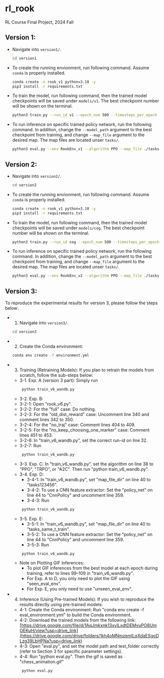 # rl_rook
RL Course Final Project, 2024 Fall 

## Version 1:

- Navigate into `version1/`.
   ```bash
   cd version1
   ```

- To create the running envionment, run following command. Assume `conda` is properly installed.
   ```bash
   conda create -n rook_v1 python=3.10 -y
   pip3 install -r requirements.txt
   ```

- To train the model, run following command, then the trained model checkpoints will be saved under `models/v1`. The best checkpoint number will be shown on the terminal.
   ```bash
   python3 train.py --run_id v1 --epoch_num 500 --timesteps_per_epoch 100 --env RookEnv_v1 --map_file ./tasks/base_v1.txt --policy_net MlpPolicy
   ```
- To run inference on specific trained policy network, run the following command. In addition, change the `--model_path` argument to the best checkpoint from training, and change `--map_file` argument to the desired map. The map files are located unser `tasks/`.
   ```bash
   python3 eval.py --env RookEnv_v1 --algorithm PPO --map_file ./tasks/base_v1.txt --model_path models/v1/250
   ```

## Version 2:

- Navigate into `version2/`.
   ```bash
   cd version2
   ```

- To create the running envionment, run following command. Assume `conda` is properly installed.
   ```bash
   conda create -n rook_v1 python=3.10 -y
   pip3 install -r requirements.txt
   ```

- To train the model, run following command, then the trained model checkpoints will be saved under `models/cog`. The best checkpoint number will be shown on the terminal.
   ```bash
   python3 train.py --run_id cog --epoch_num 500 --timesteps_per_epoch 100 --env RookEnv_v2 --map_file ./tasks/base_v1.txt --policy_net MlpPolicy
   ```
- To run inference on specific trained policy network, run the following command. In addition, change the `--model_path` argument to the best checkpoint from training, and change `--map_file` argument to the desired map. The map files are located unser `tasks/`.
   ```bash
   python3 eval.py --env RookEnv_v2 --algorithm PPO --map_file ./tasks/base_v1.txt --model_path models/cog/250
   ```

## Version 3:
To reproduce the experimental results for version 3, please follow the steps below:
* 1. Navigate into `version3/`.
   ```bash
   cd version3
   ```
* 2. Create the Conda environment:
   ```bash
   conda env create -f environment.yml
   ```
* 3. Training (Retraining Models): If you plan to retrain the models from scratch, follow the sub-steps below:<br>
  * 3-1. Exp. A (version 3 part): Simply run
     ```bash
      python train_v6_wandb.py
      ```
  * 3-2. Exp. B:
   * 3-2-1: Open "rook_v6.py".<br>
   * 3-2-2: For the "full" case: Do nothing.<br>
   * 3-2-3: For the "old_dist_reward" case: Uncomment line 340 and comment lines 342 to 350.<br>
   * 3-2-4: For the "no_traj" case: Comment lines 404 to 409.<br>
   * 3-2-5: For the "no_keep_choosing_one_marker" case: Comment lines 451 to 453.<br>
   * 3-2-6: In "train_v6_wandb.py", set the correct run-id on line 32.<br>
   * 3-2-7: Run
     ```bash
      python train_v6_wandb.py
      ```
  * 3-3. Exp. C: In "train_v6_wandb.py", set the algorithm on line 38 to "PPO", "TRPO", or "A2C". Then run "python train_v6_wandb.py".<br>
  * 3-4. Exp. D:<br>
     * 3-4-1: In "train_v6_wandb.py", set "map_file_dir" on line 40 to "tasks123456".<br>
     * 3-4-2: To use a CNN feature extractor: Set the "policy_net" on line 44 to "CnnPolicy" and uncomment line 359.<br>
     * 3-4-3: Run 
     ```bash
      python train_v6_wandb.py
      ```
  * 3-5. Exp. E:<br>
     * 3-5-1: In "train_v6_wandb.py", set "map_file_dir" on line 40 to "tasks_same_t_train".<br>
     * 3-5-2: To use a CNN feature extractor: Set the "policy_net" on line 44 to "CnnPolicy" and uncomment line 359.<br>
     * 3-5-3: Run
     ```bash
      python train_v6_wandb.py
      ```
  * Note on Plotting GIF Inferences: 
    * To plot GIF inferences from the best model at each epoch during training, refer to lines 99–109 in "train_v6_wandb.py".
    * For Exp. A to D, you only need to plot the GIF using "seen_eval_env".
    * For Exp. E, you only need to use "unseen_eval_env".

* 4. Inference (Using Pre-trained Models): If you wish to reproduce the results directly using pre-trained models:
   * 4-1: Create the Conda environment: Run "conda env create -f eval_environment.yml" to build the Conda environment.
   * 4-2: Download the trained models from the following link: [https://drive.google.com/file/d/1AqJmkxnk13xylLxdtDEMvuPO8UmOEKuH/view?usp=drive_link](https://drive.google.com/drive/folders/1kh4oMNmzemlLqXdaESgoDLzg39LbHPNa?usp=drive_link)
   * 4-3: Open "eval.py", and set the model path and test_folder correctly (refer to Section 3 for specific parameter settings).
   * 4-4: Run "python eval.py". Then the gif is saved as "chess_animation.gif"
     ```bash
      python eval.py
      ```

